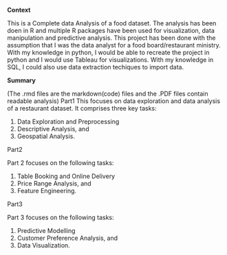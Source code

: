 **Context**

This is a Complete data Analysis of a food dataset. 
The analysis has been doen in R and multiple R packages have been used for visualization, data manipulation and predictive analysis.
This project has been done with the assumption that I was the data analyst for a food board/restaurant ministry.
With my knowledge in python, I would be able to recreate the project in python and I would use Tableau for visualizations.
With my knowledge in SQL, I could also use data extraction techiques to import data.

**Summary**

(The .rmd files are the markdown(code) files and the .PDF files contain readable analysis)
Part1
This focuses on data exploration and data analysis of a restaurant dataset. It comprises three key tasks:
1. Data Exploration and Preprocessing
2. Descriptive Analysis, and
3. Geospatial Analysis.

Part2

Part 2 focuses on the following tasks:
1. Table Booking and Online Delivery
2. Price Range Analysis, and
3. Feature Engineering.

Part3

Part 3 focuses on the following tasks:
1. Predictive Modelling
2. Customer Preference Analysis, and
3. Data Visualization.
